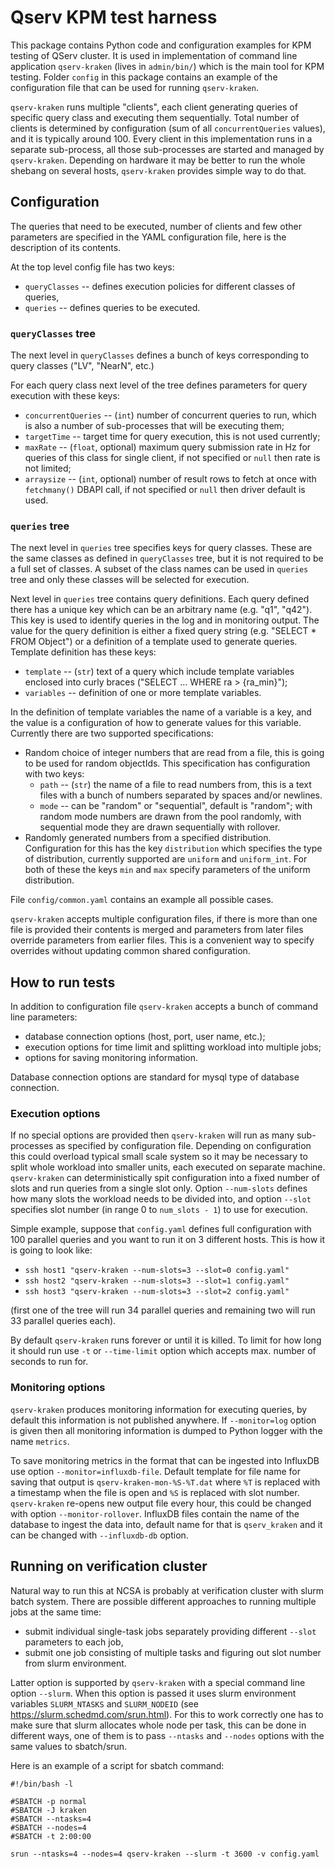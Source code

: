 
# Qserv KPM test harness

This package contains Python code and configuration examples for KPM testing
of QServ cluster. It is used in implementation of command line application
`qserv-kraken` (lives in `admin/bin/`) which is the main tool for KPM testing.
Folder `config` in this package contains an example of the configuration file
that can be used for running `qserv-kraken`.

`qserv-kraken` runs multiple "clients", each client generating queries of
specific query class and executing them sequentially. Total number of clients
is determined by configuration (sum of all `concurrentQueries` values), and it
is typically around 100. Every client in this implementation runs in a
separate sub-process, all those sub-processes are started and managed by
`qserv-kraken`. Depending on hardware it may be better to run the whole
shebang on several hosts, `qserv-kraken` provides simple way to do that.


## Configuration

The queries that need to be executed, number of clients and few other
parameters are specified in the YAML configuration file, here is the
description of its contents.

At the top level config file has two keys:

- `queryClasses` -- defines execution policies for different classes of
  queries,
- `queries` -- defines queries to be executed.

### `queryClasses` tree

The next level in `queryClasses` defines a bunch of keys corresponding to
query classes ("LV", "NearN", etc.)

For each query class next level of the tree defines parameters for query
execution with these keys:

- `concurrentQueries` -- (`int`) number of concurrent queries to run, which is
  also a number of sub-processes that will be executing them;
- `targetTime` -- target time for query execution, this is not used currently;
- `maxRate` -- (`float`, optional) maximum query submission rate in Hz for
  queries of this class for single client, if not specified or `null` then
  rate is not limited;
- `arraysize` -- (`int`, optional) number of result rows to fetch at once with
  `fetchmany()` DBAPI call, if not specified or `null` then driver default is
  used.

### `queries` tree

The next level in `queries` tree specifies keys for query classes. These are
the same classes as defined in `queryClasses` tree, but it is not required to
be a full set of classes. A subset of the class names can be used in `queries`
tree and only these classes will be selected for execution.

Next level in `queries` tree contains query definitions. Each query defined
there has a unique key which can be an arbitrary name (e.g. "q1", "q42"). This
key is used to identify queries in the log and in monitoring output. The value
for the query definition is either a fixed query string (e.g. "SELECT * FROM
Object") or a definition of a template used to generate queries. Template
definition has these keys:

- `template` -- (`str`) text of a query which include template variables
  enclosed into curly braces ("SELECT ... WHERE ra > {ra_min}");
- `variables` -- definition of one or more template variables.

In the definition of template variables the name of a variable is a key, and
the value is a configuration of how to generate values for this variable.
Currently there are two supported specifications:

- Random choice of integer numbers that are read from a file, this is going to
  be used for random objectIds. This specification has configuration with two
  keys:
  - `path` -- (`str`) the name of a file to read numbers from, this is a text
    files with a bunch of numbers separated by spaces and/or newlines.
  - `mode` -- can be "random" or "sequential", default is "random"; with
    random mode numbers are drawn from the pool randomly, with sequential mode
    they are drawn sequentially with rollover.
- Randomly generated numbers from a specified distribution. Configuration for
  this has the key `distribution` which specifies the type of distribution,
  currently supported are `uniform` and `uniform_int`. For both of these the
  keys `min` and `max` specify parameters of the uniform distribution.

File `config/common.yaml` contains an example all possible cases.

`qserv-kraken` accepts multiple configuration files, if there is more than one
file is provided their contents is merged and parameters from later files
override parameters from earlier files. This is a convenient way to specify
overrides without updating common shared configuration.


## How to run tests

In addition to configuration file `qserv-kraken` accepts a bunch of command
line parameters:

- database connection options (host, port, user name, etc.);
- execution options for time limit and splitting workload into multiple jobs;
- options for saving monitoring information.

Database connection options are standard for mysql type of database connection.


### Execution options

If no special options are provided then `qserv-kraken` will run as many
sub-processes as specified by configuration file. Depending on configuration
this could overload typical small scale system so it may be necessary to split
whole workload into smaller units, each executed on separate machine.
`qserv-kraken` can deterministically spit configuration into a fixed number of
slots and run queries from a single slot only. Option `--num-slots` defines
how many slots the workload needs to be divided into, and option `--slot`
specifies slot number (in range 0 to `num_slots - 1`) to use for execution.

Simple example, suppose that `config.yaml` defines full configuration with 100
parallel queries and you want to run it on 3 different hosts. This is how it is
going to look like:

- `ssh host1 "qserv-kraken --num-slots=3 --slot=0 config.yaml"`
- `ssh host2 "qserv-kraken --num-slots=3 --slot=1 config.yaml"`
- `ssh host3 "qserv-kraken --num-slots=3 --slot=2 config.yaml"`

(first one of the tree will run 34 parallel queries and remaining two will run
33 parallel queries each).

By default `qserv-kraken` runs forever or until it is killed. To limit for how
long it should run use `-t` or `--time-limit` option which accepts max. number
of seconds to run for.


### Monitoring options

`qserv-kraken` produces monitoring information for executing queries, by
default this information is not published anywhere. If `--monitor=log` option
is given then all monitoring information is dumped to Python logger with the
name `metrics`.

To save monitoring metrics in the format that can be ingested into InfluxDB
use option `--monitor=influxdb-file`. Default template for file name for
saving that output is `qserv-kraken-mon-%S-%T.dat` where `%T` is replaced with
a timestamp when the file is open and `%S` is replaced with slot number.
`qserv-kraken` re-opens new output file every hour, this could be changed with
option `--monitor-rollover`. InfluxDB files contain the name of the database
to ingest the data into, default name for that is `qserv_kraken` and it can be
changed with `--influxdb-db` option.


## Running on verification cluster

Natural way to run this at NCSA is probably at verification cluster with slurm
batch system. There are possible different approaches to running multiple jobs
at the same time:

- submit individual single-task jobs separately providing different `--slot`
  parameters to each job,
- submit one job consisting of multiple tasks and figuring out slot number
  from slurm environment.

Latter option is supported by `qserv-kraken` with a special command line
option `--slurm`. When this option is passed it uses slurm environment
variables `SLURM_NTASKS` and `SLURM_NODEID` (see
https://slurm.schedmd.com/srun.html). For this to work correctly one has to
make sure that slurm allocates whole node per task, this can be done in
different ways, one of them is to pass `--ntasks` and `--nodes` options with
the same values to sbatch/srun.

Here is an example of a script for sbatch command:

    #!/bin/bash -l

    #SBATCH -p normal
    #SBATCH -J kraken
    #SBATCH --ntasks=4
    #SBATCH --nodes=4
    #SBATCH -t 2:00:00

    srun --ntasks=4 --nodes=4 qserv-kraken --slurm -t 3600 -v config.yaml
